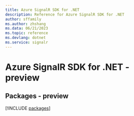 ```yaml
---
title: Azure SignalR SDK for .NET
description: Reference for Azure SignalR SDK for .NET
author: sffamily
ms.author: zhshang
ms.data: 06/21/2023
ms.topic: reference
ms.devlang: dotnet
ms.service: signalr
---
```

# Azure SignalR SDK for .NET - preview
## Packages - preview
[!INCLUDE [packages](signalr-index.md)]